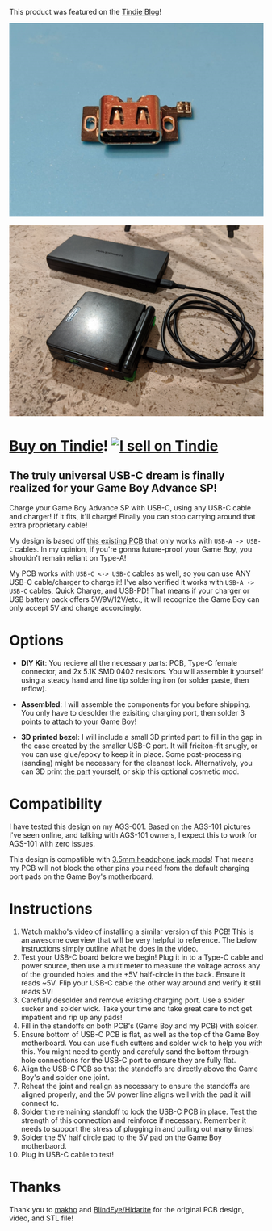 This product was featured on the [Tindie Blog](https://blog.tindie.com/2020/07/game-boy-advance-sp-usb-c-charging-port/)!

[![PCB](https://github.com/rorosaurus/gba-sp-usb-c/blob/master/images/pcb-front.jpg)](https://www.tindie.com/products/20612/)

[![Final result](https://github.com/rorosaurus/gba-sp-usb-c/blob/master/images/completed-test.jpg)](https://www.tindie.com/products/20612/)

# [Buy on Tindie](https://www.tindie.com/products/20612/)! [![I sell on Tindie](https://github.com/rorosaurus/esp32-hub75-driver/raw/master/images/tindie.png)](https://www.tindie.com/stores/rorosaurus/)

## The truly universal USB-C dream is finally realized for your Game Boy Advance SP!

Charge your Game Boy Advance SP with USB-C, using any USB-C cable and charger! If it fits, it'll charge! Finally you can stop carrying around that extra proprietary cable!

My design is based off [this existing PCB](https://oshpark.com/shared_projects/I6UOH6gb) that only works with ````USB-A -> USB-C```` cables. In my opinion, if you're gonna future-proof your Game Boy, you shouldn't remain reliant on Type-A!

My PCB works with ````USB-C <-> USB-C```` cables as well, so you can use ANY USB-C cable/charger to charge it! I've also verified it works with ````USB-A -> USB-C```` cables, Quick Charge, and USB-PD! That means if your charger or USB battery pack offers 5V/9V/12V/etc., it will recognize the Game Boy can only accept 5V and charge accordingly.

# Options

* **DIY Kit**: You recieve all the necessary parts: PCB, Type-C female connector, and 2x 5.1K SMD 0402 resistors. You will assemble it yourself using a steady hand and fine tip soldering iron (or solder paste, then reflow).

* **Assembled**: I will assemble the components for you before shipping. You only have to desolder the exisiting charging port, then solder 3 points to attach to your Game Boy!

* **3D printed bezel**: I will include a small 3D printed part to fill in the gap in the case created by the smaller USB-C port. It will friciton-fit snugly, or you can use glue/epoxy to keep it in place. Some post-processing (sanding) might be necessary for the cleanest look. Alternatively, you can 3D print [the part](https://www.thingiverse.com/thing:4123563) yourself, or skip this optional cosmetic mod.

# Compatibility

I have tested this design on my AGS-001. Based on the AGS-101 pictures I've seen online, and talking with AGS-101 owners, I expect this to work for AGS-101 with zero issues.

This design is compatible with [3.5mm headphone jack mods](https://github.com/rorosaurus/gba-sp-headphone-jack)! That means my PCB will not block the other pins you need from the default charging port pads on the Game Boy's motherboard.

# Instructions
1. Watch [makho's video](https://www.youtube.com/watch?v=gBLHvdre-Xg) of installing a similar version of this PCB! This is an awesome overview that will be very helpful to reference. The below instructions simply outline what he does in the video.
2. Test your USB-C board before we begin! Plug it in to a Type-C cable and power source, then use a multimeter to measure the voltage across any of the grounded holes and the +5V half-circle in the back. Ensure it reads ~5V. Flip your USB-C cable the other way around and verify it still reads 5V!
3. Carefully desolder and remove existing charging port. Use a solder sucker and solder wick. Take your time and take great care to not get impatient and rip up any pads!
4. Fill in the standoffs on both PCB's (Game Boy and my PCB) with solder.
5. Ensure bottom of USB-C PCB is flat, as well as the top of the Game Boy motherboard. You can use flush cutters and solder wick to help you with this. You might need to gently and carefuly sand the bottom through-hole connections for the USB-C port to ensure they are fully flat.
6. Align the USB-C PCB so that the standoffs are directly above the Game Boy's and solder one joint.
7. Reheat the joint and realign as necessary to ensure the standoffs are aligned properly, and the 5V power line aligns well with the pad it will connect to.
8. Solder the remaining standoff to lock the USB-C PCB in place. Test the strength of this connection and reinforce if necessary. Remember it needs to support the stress of plugging in and pulling out many times!
9. Solder the 5V half circle pad to the 5V pad on the Game Boy motherbaord.
10. Plug in USB-C cable to test!

# Thanks
Thank you to [makho](https://www.youtube.com/channel/UC5FYpo9lFqK1Y7wqjPuANFw) and [BlindEye/Hidarite](https://www.tindie.com/stores/hidarite/) for the original PCB design, video, and STL file!